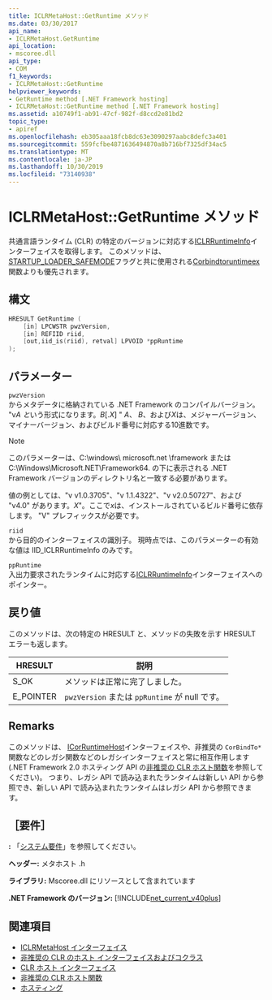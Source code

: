 ```yaml
---
title: ICLRMetaHost::GetRuntime メソッド
ms.date: 03/30/2017
api_name:
- ICLRMetaHost.GetRuntime
api_location:
- mscoree.dll
api_type:
- COM
f1_keywords:
- ICLRMetaHost::GetRuntime
helpviewer_keywords:
- GetRuntime method [.NET Framework hosting]
- ICLRMetaHost::GetRuntime method [.NET Framework hosting]
ms.assetid: a10749f1-ab91-47cf-982f-d8ccd2e81bd2
topic_type:
- apiref
ms.openlocfilehash: eb305aaa18fcb8dc63e3090297aabc8defc3a401
ms.sourcegitcommit: 559fcfbe4871636494870a8b716bf7325df34ac5
ms.translationtype: MT
ms.contentlocale: ja-JP
ms.lasthandoff: 10/30/2019
ms.locfileid: "73140938"
---
```

# <a name="iclrmetahostgetruntime-method"></a>ICLRMetaHost::GetRuntime メソッド
共通言語ランタイム (CLR) の特定のバージョンに対応する[ICLRRuntimeInfo](../../../../docs/framework/unmanaged-api/hosting/iclrruntimeinfo-interface.md)インターフェイスを取得します。 このメソッドは、 [STARTUP_LOADER_SAFEMODE](../../../../docs/framework/unmanaged-api/hosting/startup-flags-enumeration.md)フラグと共に使用される[Corbindtoruntimeex](../../../../docs/framework/unmanaged-api/hosting/corbindtoruntimeex-function.md)関数よりも優先されます。  
  
## <a name="syntax"></a>構文  
  
```cpp  
HRESULT GetRuntime (  
    [in] LPCWSTR pwzVersion,  
    [in] REFIID riid,  
    [out,iid_is(riid), retval] LPVOID *ppRuntime  
);  
```  
  
## <a name="parameters"></a>パラメーター  
 `pwzVersion`  
 からメタデータに格納されている .NET Framework のコンパイルバージョン。 "v*A と*いう形式になります。*B*[.*X*] " *A*、 *B*、および*X*は、メジャーバージョン、マイナーバージョン、およびビルド番号に対応する10進数です。  
  
> [!NOTE]
> このパラメーターは、C:\windows\ microsoft.net \framework または C:\Windows\Microsoft.NET\Framework64. の下に表示される .NET Framework バージョンのディレクトリ名と一致する必要があります。  
  
 値の例としては、"v v1.0.3705"、"v 1.1.4322"、"v v2.0.50727"、および "v4.0" があります。*X*"。ここで*x*は、インストールされているビルド番号に依存します。 "V" プレフィックスが必要です。  
  
 `riid`  
 から目的のインターフェイスの識別子。 現時点では、このパラメーターの有効な値は IID_ICLRRuntimeInfo のみです。  
  
 `ppRuntime`  
 入出力要求されたランタイムに対応する[ICLRRuntimeInfo](../../../../docs/framework/unmanaged-api/hosting/iclrruntimeinfo-interface.md)インターフェイスへのポインター。  
  
## <a name="return-value"></a>戻り値  
 このメソッドは、次の特定の HRESULT と、メソッドの失敗を示す HRESULT エラーも返します。  
  
|HRESULT|説明|  
|-------------|-----------------|  
|S_OK|メソッドは正常に完了しました。|  
|E_POINTER|`pwzVersion` または `ppRuntime` が null です。|  
  
## <a name="remarks"></a>Remarks  
 このメソッドは、 [ICorRuntimeHost](../../../../docs/framework/unmanaged-api/hosting/icorruntimehost-interface.md)インターフェイスや、非推奨の `CorBindTo*` 関数などのレガシ関数などのレガシインターフェイスと常に相互作用します (.NET Framework 2.0 ホスティング API の[非推奨の CLR ホスト関数](../../../../docs/framework/unmanaged-api/hosting/deprecated-clr-hosting-functions.md)を参照してください)。 つまり、レガシ API で読み込まれたランタイムは新しい API から参照でき、新しい API で読み込まれたランタイムはレガシ API から参照できます。  
  
## <a name="requirements"></a>［要件］  
 **:** 「[システム要件](../../../../docs/framework/get-started/system-requirements.md)」を参照してください。  
  
 **ヘッダー:** メタホスト .h  
  
 **ライブラリ:** Mscoree.dll にリソースとして含まれています  
  
 **.NET Framework のバージョン:** [!INCLUDE[net_current_v40plus](../../../../includes/net-current-v40plus-md.md)]  
  
## <a name="see-also"></a>関連項目

- [ICLRMetaHost インターフェイス](../../../../docs/framework/unmanaged-api/hosting/iclrmetahost-interface.md)
- [非推奨の CLR のホスト インターフェイスおよびコクラス](../../../../docs/framework/unmanaged-api/hosting/deprecated-clr-hosting-interfaces-and-coclasses.md)
- [CLR ホスト インターフェイス](../../../../docs/framework/unmanaged-api/hosting/clr-hosting-interfaces.md)
- [非推奨の CLR ホスト関数](../../../../docs/framework/unmanaged-api/hosting/deprecated-clr-hosting-functions.md)
- [ホスティング](../../../../docs/framework/unmanaged-api/hosting/index.md)
